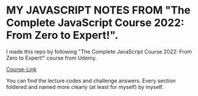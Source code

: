# MY JAVASCRIPT NOTES FROM "The Complete JavaScript Course 2022: From Zero to Expert!".
I made this repo by following "The Complete JavaScript Course 2022: From Zero to Expert!" course from Udemy.

[Course-Link]( https://www.udemy.com/course/the-complete-javascript-course/)

You can find the lecture codes and challenge answers. Every section foldered and named more clearly (at least for myself) by myself.
